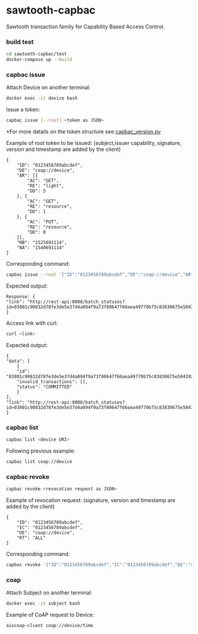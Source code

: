 # sawtooth-capbac

Sawtooth transaction family for Capability Based Access Control.

### build test

```bash
cd sawtooth-capbac/test
docker-compose up --build
```

### capbac issue

Attach Device on another terminal:

```bash
docker exec -it device bash
```

Issue a token:

```bash
capbac issue [--root] <token as JSON>
```

*For more datails on the token structure see [capbac_version.py](https://gitlab.com/kappanneo/sawtooth-capbac/blob/master/capbac_version.py)

Example of root token to be issued: (subject,issuer capability, signature, version and timestamp are added by the client)

    {
        "ID": "0123456789abcdef",
        "DE": "coap://device",
        "AR": [{
            "AC": "GET",
            "RE": "light",
            "DD": 5
        }, {
            "AC": "GET",
            "RE": "resource",
            "DD": 1
        }, {
            "AC": "PUT",
            "RE": "resource",
            "DD": 0
        }],
        "NB": "1525691114",
        "NA": "1540691114"
    }

Corresponding command:

```bash
capbac issue --root '{"ID":"0123456789abcdef","DE":"coap://device","AR":[{"AC":"GET","RE":"light","DD":5},{"AC":"GET","RE":"resource","DD":1},{"AC":"PUT","RE":"resource","DD":0}],"NB":"1525691114","NA":"1540691114"}'
```

Expected output:

    Response: {
    "link": "http://rest-api:8008/batch_statuses?id=03801c90832d78fe3de5e37d4a094f9a73f80647f66aea49770b75c83830675e50439223c6c440d9ba4f199a7e2dc63a2dabef173d53544a8aa9e43808f4c3ff"
    }

Access link with curl:
```bash
curl <link>
```

Expected output:

    {
    "data": [
        {
        "id": "03801c90832d78fe3de5e37d4a094f9a73f80647f66aea49770b75c83830675e50439223c6c440d9ba4f199a7e2dc63a2dabef173d53544a8aa9e43808f4c3ff",
        "invalid_transactions": [],
        "status": "COMMITTED"
        }
    ],
    "link": "http://rest-api:8008/batch_statuses?id=03801c90832d78fe3de5e37d4a094f9a73f80647f66aea49770b75c83830675e50439223c6c440d9ba4f199a7e2dc63a2dabef173d53544a8aa9e43808f4c3ff"
    }

<!-- For testing purposes we can create a new sawtooth identity with:

```bash
sawtooth keygen <name>
```

The public key for the dependant capabilty:

```bash
cat /root/.sawtooth/keys/<name>.pub
```

To use the client as subject:

```bash
capbac <subcommand> --keyfile /root/.sawtooth/keys/<name>.priv
```

In order for the next examples to be consistent copy-paste the keys with:

```bash
echo 02b6b9f80ee44f5d711592def2a42941c66f461a9dbb5bf5d164c6d8b35ced8aea >> /root/.sawtooth/keys/subject.pub
echo 6abd5b5251d0f3f98c75f77a851e71aedc44555f39775a432f6783bb445dea1b >> /root/.sawtooth/keys/subject.priv
```

Example of capability dependant on the previous one: (signature, version and timestamp sill added by the client)

    {
        "ID": "0123456789abcde1",
        "IS": "claudio@unipg.it",
        "SU": "02b6b9f80ee44f5d711592def2a42941c66f461a9dbb5bf5d164c6d8b35ced8aea",
        "DE": "coap://device",
        "AR": [{
            "AC": "GET",
            "RE": "light",
            "DD": 0
        }],
        "NB": "1525691114",
        "NA": "1540691114",
        "IC": "0123456789abcdef"
    }

Corresponding command:

```bash
capbac issue '{"ID":"0123456789abcde1","SU":"02b6b9f80ee44f5d711592def2a42941c66f461a9dbb5bf5d164c6d8b35ced8aea","DE":"coap://device","AR":[{"AC":"GET","RE":"light","DD":0}],"NB":"1525691114","NA":"1540691114","IC":"0123456789abcdef"}'
```

Now "subject" should be able to access "light" -->

<!-- ### capbac submit

```bash
capbac submit <access request as JSON>
```

Example of access request: (signature, version and timestamp are added by the client)

    {
        "DE": "coap://device",
        "AC": "GET",
        "RE": "light",
        "IC": "0123456789abcde1"
    }

Corresponding command:

```bash
capbac submit --keyfile /root/.sawtooth/keys/subject.priv '{"DE":"coap://device","AC":"GET","RE":"light","IC":"0123456789abcde1"}'
```

Output: (prettified)

    {
        "VR": "1.0",
        "DE": "coap://device",
        "IC": "0123456789abcde1",
        "II": "1528492264",
        "SI": "0bd47d10f76926f597196b1ba326c597c34504c9936eeee763cf902f90e5d3640c10531aa0e32c48c7711f3d018a27f5b980f0276a5842fcbbf38a0d5f704c2d",
        "RE": "light",
        "AC": "GET"
    } -->

<!-- ### capbac validate

```bash
capbac validate <access request as JSON>
```

Command corresponding to the output from previous example:

```bash
capbac validate '{"VR":"1.0","DE":"coap://device","IC":"0123456789abcdef","II":"1528492264","SI":"0bd47d10f76926f597196b1ba326c597c34504c9936eeee763cf902f90e5d3640c10531aa0e32c48c7711f3d018a27f5b980f0276a5842fcbbf38a0d5f704c2d","RE":"light","AC":"GET"}'
```
 -->
### capbac list

```bash
capbac list <device URI>
```

Following previous example:

```bash
capbac list coap://device
```

### capbac revoke

```bash
capbac revoke <revocation request as JSON>
```

Example of revocation request: (signature, version and timestamp are added by the client)

    {
        "ID": "0123456789abcdef",
        "IC": "0123456789abcdef",
        "DE": "coap://device",
        "RT": "ALL"
    }

Corresponding command:

```bash
capbac revoke '{"ID":"0123456789abcdef","IC":"0123456789abcdef","DE":"coap://device","RT":"ALL"}'
```

### coap

Attach Subject on another terminal:

```bash
docker exec -it subject bash
```

Example of CoAP request to Device:

```bash
aiocoap-client coap://device/time
```
